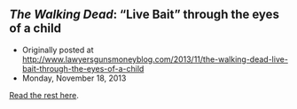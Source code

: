 ## <em>The Walking Dead</em>: “Live Bait” through the eyes of a child

 * Originally posted at http://www.lawyersgunsmoneyblog.com/2013/11/the-walking-dead-live-bait-through-the-eyes-of-a-child
 * Monday, November 18, 2013

[Read the rest here](http://www.rawstory.com/rs/2013/11/18/the-walking-dead-live-bait-through-the-eyes-of-a-child/).